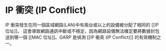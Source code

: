 # IP 衝突 (IP Conflict)

IP 衝突發生在同一個區域網路(LAN)中有兩台或以上的設備被分配了相同的 [[IP 位址]]。
這會導致網路通訊中斷或不穩定，因為網路設備無法確定要將數據封包送到哪一個 [[MAC 位址]]。GARP 是偵測 [[IP 衝突 (IP Conflict)]] 的有效機制之一。